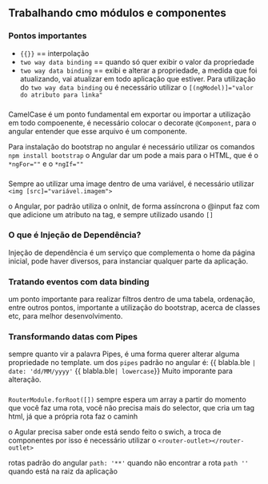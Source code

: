 ## Trabalhando cmo módulos e componentes

### Pontos importantes
- `{{}}` == interpolação
- `two way data binding` == quando só quer exibir o valor da propriedade
- `two way data binding` == exibi e alterar a propriedade, a medida que foi atualizando, vai 
atualizar em todo aplicação que estiver.
Para utilização do `two way data binding` ou é necessário utilizar o `[(ngModel)]="valor do atributo para linka"`

### 
CamelCase é um ponto fundamental em exportar ou importar a utilização
em todo compoenente, é necessário colocar o decorate `@Component`, para o angular entender 
que esse arquivo é um componente.

Para instalação do bootstrap no angular é necessário utilizar os comandos `npm install bootstrap`
o Angular dar um pode a mais para o HTML, que é o `*ngFor=""` e o `*ngIf=""`

###
Sempre ao utilizar uma image dentro de uma variável, é necessário utilizar 
`<img [src]="variável.imagem">`

o Angular, por padrão utiliza o onInit, de forma assíncrona
o @input faz com que adicione um atributo na tag, e sempre utilizado usando `[]`

### O que é Injeção de Dependência?
Injeção de dependência é um serviço que complementa o home da página inicial, pode haver diversos, para instanciar qualquer parte da aplicação.

### Tratando eventos com data binding
um ponto importante para realizar filtros dentro de uma tabela, ordenação, entre outros 
pontos, importante a utilização do bootstrap, acerca de classes etc, para melhor desenvolvimento.

### Transformando datas com Pipes
sempre quanto vir a palavra Pipes, é uma forma querer alterar alguma propriedade no template.
um dos `pipes` padrão no angular é:
    {{ blabla.ble `| date: 'dd/MM/yyyy'`
    {{ blabla.ble`| lowercase`}}
Muito imporante para alteração.

###

`RouterModule.forRoot([])` sempre espera um array
a partir do momento que você faz uma rota, você não precisa mais do selector, que cria um tag
html, já que a própria rota faz o caminh

o Agular precisa saber onde está sendo feito o swich, a troca de componentes
por isso é necessário utilizar o `<router-outlet></router-outlet>`

rotas padrão do angular
`path: '**'` quando não encontrar a rota
`path ''` quando está na raiz da aplicação